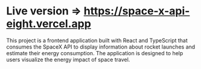 # Live version => https://space-x-api-eight.vercel.app

This project is a frontend application built with React and TypeScript that consumes the SpaceX API to display information about rocket launches and estimate their energy consumption. The application is designed to help users visualize the energy impact of space travel.
